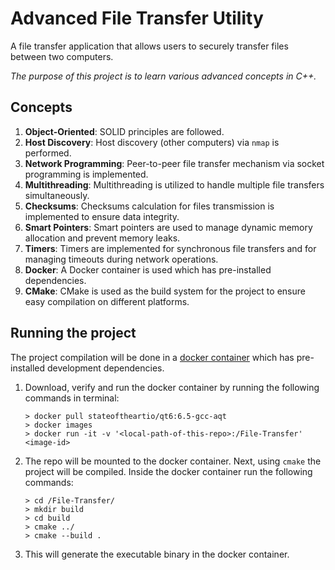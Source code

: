# Advanced File Transfer Utility

A file transfer application that allows users to securely transfer files between two computers.

_The purpose of this project is to learn various advanced concepts in C++._

## Concepts

1. **Object-Oriented**: SOLID principles are followed.
2. **Host Discovery**: Host discovery (other computers) via `nmap` is performed.
3. **Network Programming**: Peer-to-peer file transfer mechanism via socket programming is implemented.
4. **Multithreading**: Multithreading is utilized to handle multiple file transfers simultaneously.
5. **Checksums**: Checksums calculation for files transmission is implemented to ensure data integrity.
6. **Smart Pointers**: Smart pointers are used to manage dynamic memory allocation and prevent memory leaks.
7. **Timers**: Timers are implemented for synchronous file transfers and for managing timeouts during network operations.
8. **Docker**: A Docker container is used which has pre-installed dependencies.
9. **CMake**: CMake is used as the build system for the project to ensure easy compilation on different platforms.

## Running the project

The project compilation will be done in a [docker container](https://hub.docker.com/layers/stateoftheartio/qt6/6.5-gcc-aqt/images/sha256-c0dfd1cd174d855f0157ce0455270b2ee49f5eea4c7a40ffe0e848d41ae4d074?context=explore) which has pre-installed development dependencies.

1. Download, verify and run the docker container by running the following commands in terminal:

   ```shell
   > docker pull stateoftheartio/qt6:6.5-gcc-aqt
   > docker images
   > docker run -it -v '<local-path-of-this-repo>:/File-Transfer' <image-id>
   ```

2. The repo will be mounted to the docker container. Next, using `cmake` the project will be compiled. Inside the docker container run the following commands:

    ```shell
    > cd /File-Transfer/
    > mkdir build
    > cd build
    > cmake ../
    > cmake --build .
    ```

3. This will generate the executable binary in the docker container.